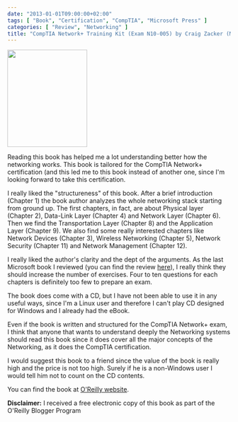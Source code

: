 ```yaml
---
date: "2013-01-01T09:00:00+02:00"
tags: [ "Book", "Certification", "CompTIA", "Microsoft Press" ]
categories: [ "Review", "Networking" ]
title: "CompTIA Network+ Training Kit (Exam N10-005) by Craig Zacker (Microsoft Press)"
---
```

<img class="alignleft" alt="" src="http://akamaicovers.oreilly.com/images/9780735662759/cat.gif" width="180" height="220" />

Reading this book has helped me a lot understanding better how the networking works.
This book is tailored for the CompTIA Network+ certification (and this led me to this book instead of another one, since I'm looking forward to take this certification.

I really liked the "structureness" of this book.
After a brief introduction (Chapter 1) the book author analyzes the whole networking stack starting from ground up. The first chapters, in fact, are about Physical layer (Chapter 2), Data-Link Layer (Chapter 4) and Network Layer (Chapter 6). Then we find the Transportation Layer (Chapter 8) and the Application Layer (Chapter 9). We also find some really interested chapters like Network Devices (Chapter 3), Wireless Networking (Chapter 5), Network Security (Chapter 11) and Network Management (Chapter 12).

I really liked the author's clarity and the dept of the arguments.
As the last Microsoft book I reviewed (you can find the review [here](http://fabiolocati.com/2012/12/exam-ref-70-410-installing-and-configuring-windows-server-2012-by-craig-zacker/)), I really think they should increase the number of exercises. Four to ten questions for each chapters is definitely too few to prepare an exam.

The book does come with a CD, but I have not been able to use it in any useful ways, since I'm a Linux user and therefore I can't play CD designed for Windows and I already had the eBook.

Even if the book is written and structured for the CompTIA Network+ exam, I think that anyone that wants to understand deeply the Networking systems should read this book since it does cover all the major concepts of the Networking, as it does the CompTIA certification.

I would suggest this book to a friend since the value of the book is really high and the price is not too high.
Surely if he is a non-Windows user I would tell him not to count on the CD contents.

You can find the book at [O'Reilly website](http://shop.oreilly.com/product/0790145335418.do).

**Disclaimer:** I received a free electronic copy of this book as part of the O'Reilly Blogger Program
